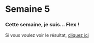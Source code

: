 # Semaine 5
### Cette semaine, je suis... Flex !
Si vous voulez voir le résultat, [cliquez ici](https://htmlpreview.github.io/?https://github.com/FrancoisPerreau/Semaine5/blob/master/CV-Semaine5/index.html)
